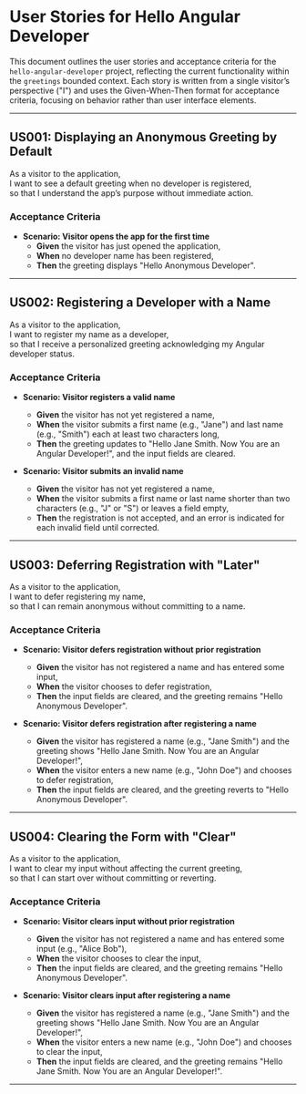 # User Stories for Hello Angular Developer

This document outlines the user stories and acceptance criteria for the `hello-angular-developer` project, reflecting the current functionality within the `greetings` bounded context. Each story is written from a single visitor’s perspective ("I") and uses the Given-When-Then format for acceptance criteria, focusing on behavior rather than user interface elements.

---

## US001: Displaying an Anonymous Greeting by Default

As a visitor to the application,  
I want to see a default greeting when no developer is registered,  
so that I understand the app’s purpose without immediate action.

### Acceptance Criteria

- **Scenario: Visitor opens the app for the first time**
  - **Given** the visitor has just opened the application,
  - **When** no developer name has been registered,
  - **Then** the greeting displays "Hello Anonymous Developer".

---

## US002: Registering a Developer with a Name

As a visitor to the application,  
I want to register my name as a developer,  
so that I receive a personalized greeting acknowledging my Angular developer status.

### Acceptance Criteria

- **Scenario: Visitor registers a valid name**
  - **Given** the visitor has not yet registered a name,
  - **When** the visitor submits a first name (e.g., "Jane") and last name (e.g., "Smith") each at least two characters long,
  - **Then** the greeting updates to "Hello Jane Smith. Now You are an Angular Developer!", and the input fields are cleared.

- **Scenario: Visitor submits an invalid name**
  - **Given** the visitor has not yet registered a name,
  - **When** the visitor submits a first name or last name shorter than two characters (e.g., "J" or "S") or leaves a field empty,
  - **Then** the registration is not accepted, and an error is indicated for each invalid field until corrected.

---

## US003: Deferring Registration with "Later"

As a visitor to the application,  
I want to defer registering my name,  
so that I can remain anonymous without committing to a name.

### Acceptance Criteria

- **Scenario: Visitor defers registration without prior registration**
  - **Given** the visitor has not registered a name and has entered some input,
  - **When** the visitor chooses to defer registration,
  - **Then** the input fields are cleared, and the greeting remains "Hello Anonymous Developer".

- **Scenario: Visitor defers registration after registering a name**
  - **Given** the visitor has registered a name (e.g., "Jane Smith") and the greeting shows "Hello Jane Smith. Now You are an Angular Developer!",
  - **When** the visitor enters a new name (e.g., "John Doe") and chooses to defer registration,
  - **Then** the input fields are cleared, and the greeting reverts to "Hello Anonymous Developer".

---

## US004: Clearing the Form with "Clear"

As a visitor to the application,  
I want to clear my input without affecting the current greeting,  
so that I can start over without committing or reverting.

### Acceptance Criteria

- **Scenario: Visitor clears input without prior registration**
  - **Given** the visitor has not registered a name and has entered some input (e.g., "Alice Bob"),
  - **When** the visitor chooses to clear the input,
  - **Then** the input fields are cleared, and the greeting remains "Hello Anonymous Developer".

- **Scenario: Visitor clears input after registering a name**
  - **Given** the visitor has registered a name (e.g., "Jane Smith") and the greeting shows "Hello Jane Smith. Now You are an Angular Developer!",
  - **When** the visitor enters a new name (e.g., "John Doe") and chooses to clear the input,
  - **Then** the input fields are cleared, and the greeting remains "Hello Jane Smith. Now You are an Angular Developer!".

---
